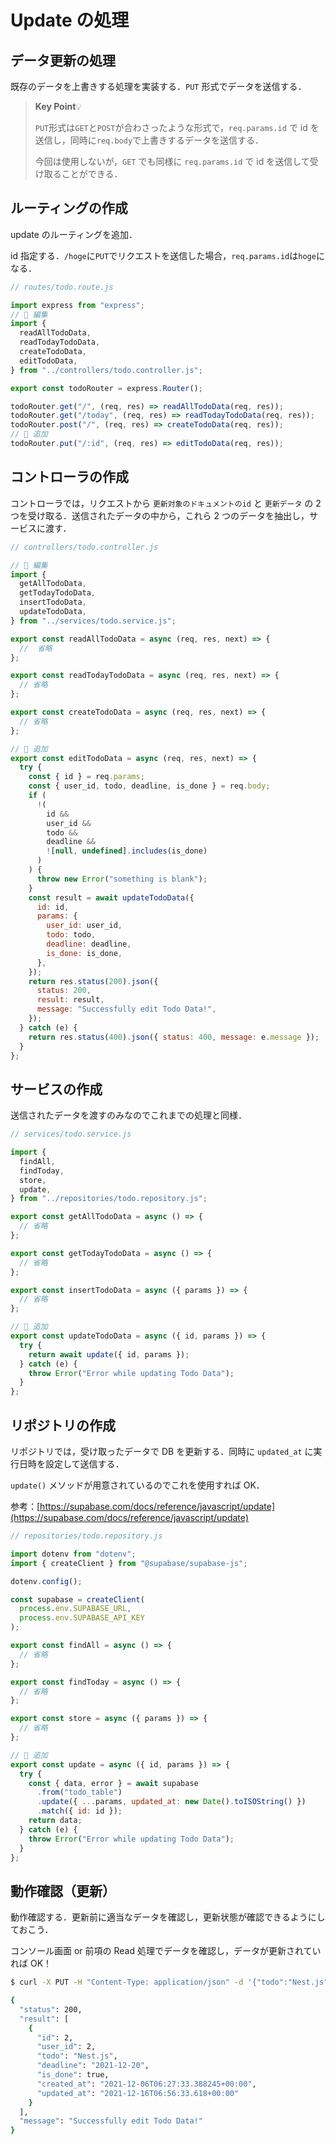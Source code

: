 # Update の処理

## データ更新の処理

既存のデータを上書きする処理を実装する．`PUT` 形式でデータを送信する．

> **Key Point**💡
>
> `PUT`形式は`GET`と`POST`が合わさったような形式で，`req.params.id` で id を送信し，同時に`req.body`で上書きするデータを送信する．
>
> 今回は使用しないが，`GET` でも同様に `req.params.id` で id を送信して受け取ることができる．

## ルーティングの作成

update のルーティングを追加．

id 指定する．`/hoge`に`PUT`でリクエストを送信した場合，`req.params.id`は`hoge`になる．

```js
// routes/todo.route.js

import express from "express";
// 🔽 編集
import {
  readAllTodoData,
  readTodayTodoData,
  createTodoData,
  editTodoData,
} from "../controllers/todo.controller.js";

export const todoRouter = express.Router();

todoRouter.get("/", (req, res) => readAllTodoData(req, res));
todoRouter.get("/today", (req, res) => readTodayTodoData(req, res));
todoRouter.post("/", (req, res) => createTodoData(req, res));
// 🔽 追加
todoRouter.put("/:id", (req, res) => editTodoData(req, res));
```

## コントローラの作成

コントローラでは，リクエストから `更新対象のドキュメントのid` と `更新データ` の 2 つを受け取る．送信されたデータの中から，これら 2 つのデータを抽出し，サービスに渡す．

```js
// controllers/todo.controller.js

// 🔽 編集
import {
  getAllTodoData,
  getTodayTodoData,
  insertTodoData,
  updateTodoData,
} from "../services/todo.service.js";

export const readAllTodoData = async (req, res, next) => {
  //  省略
};

export const readTodayTodoData = async (req, res, next) => {
  // 省略
};

export const createTodoData = async (req, res, next) => {
  // 省略
};

// 🔽 追加
export const editTodoData = async (req, res, next) => {
  try {
    const { id } = req.params;
    const { user_id, todo, deadline, is_done } = req.body;
    if (
      !(
        id &&
        user_id &&
        todo &&
        deadline &&
        ![null, undefined].includes(is_done)
      )
    ) {
      throw new Error("something is blank");
    }
    const result = await updateTodoData({
      id: id,
      params: {
        user_id: user_id,
        todo: todo,
        deadline: deadline,
        is_done: is_done,
      },
    });
    return res.status(200).json({
      status: 200,
      result: result,
      message: "Successfully edit Todo Data!",
    });
  } catch (e) {
    return res.status(400).json({ status: 400, message: e.message });
  }
};
```

## サービスの作成

送信されたデータを渡すのみなのでこれまでの処理と同様．

```js
// services/todo.service.js

import {
  findAll,
  findToday,
  store,
  update,
} from "../repositories/todo.repository.js";

export const getAllTodoData = async () => {
  // 省略
};

export const getTodayTodoData = async () => {
  // 省略
};

export const insertTodoData = async ({ params }) => {
  // 省略
};

// 🔽 追加
export const updateTodoData = async ({ id, params }) => {
  try {
    return await update({ id, params });
  } catch (e) {
    throw Error("Error while updating Todo Data");
  }
};
```

## リポジトリの作成

リポジトリでは，受け取ったデータで DB を更新する．同時に `updated_at` に実行日時を設定して送信する．

`update()` メソッドが用意されているのでこれを使用すれば OK．

参考：[https://supabase.com/docs/reference/javascript/update](https://supabase.com/docs/reference/javascript/update)

```js
// repositories/todo.repository.js

import dotenv from "dotenv";
import { createClient } from "@supabase/supabase-js";

dotenv.config();

const supabase = createClient(
  process.env.SUPABASE_URL,
  process.env.SUPABASE_API_KEY
);

export const findAll = async () => {
  // 省略
};

export const findToday = async () => {
  // 省略
};

export const store = async ({ params }) => {
  // 省略
};

// 🔽 追加
export const update = async ({ id, params }) => {
  try {
    const { data, error } = await supabase
      .from("todo_table")
      .update({ ...params, updated_at: new Date().toISOString() })
      .match({ id: id });
    return data;
  } catch (e) {
    throw Error("Error while updating Todo Data");
  }
};
```

## 動作確認（更新）

動作確認する．更新前に適当なデータを確認し，更新状態が確認できるようにしておこう．

コンソール画面 or 前項の Read 処理でデータを確認し，データが更新されていれば OK！

```bash
$ curl -X PUT -H "Content-Type: application/json" -d '{"todo":"Nest.js","user_id":2,"deadline":"2021-12-20","is_done":true}' localhost:3000/todo/2

{
  "status": 200,
  "result": [
    {
      "id": 2,
      "user_id": 2,
      "todo": "Nest.js",
      "deadline": "2021-12-20",
      "is_done": true,
      "created_at": "2021-12-06T06:27:33.388245+00:00",
      "updated_at": "2021-12-16T06:56:33.618+00:00"
    }
  ],
  "message": "Successfully edit Todo Data!"
}

```
